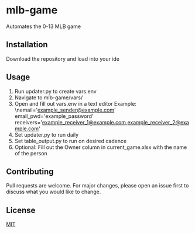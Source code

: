 # mlb-game

Automates the 0-13 MLB game

## Installation

Download the repository and load into your ide

## Usage

1. Run updater.py to create vars.env
2. Navigate to mlb-game/vars/
3. Open and fill out vars.env in a text editor
   Example:
            \nemail='example_sender@example.com'
            email_pwd='example_password'
            receivers='example_receiver_1@example.com,example_receiver_2@example.com'
4. Set updater.py to run daily
5. Set table_output.py to run on desired cadence
6. Optional: Fill out the Owner column in current_game.xlsx with the name of the person


## Contributing

Pull requests are welcome. For major changes, please open an issue first
to discuss what you would like to change.

## License

[MIT](https://choosealicense.com/licenses/mit/)
